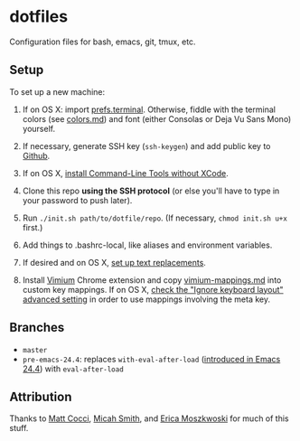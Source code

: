 # dotfiles

Configuration files for bash, emacs, git, tmux, etc.

## Setup

To set up a new machine:

1. If on OS X: import [prefs.terminal](https://github.com/pearlzli/dotfiles/blob/master/prefs.terminal). Otherwise, fiddle with the terminal colors (see [colors.md](https://github.com/pearlzli/dotfiles/blob/master/colors.md)) and font (either Consolas or Deja Vu Sans Mono) yourself.

2. If necessary, generate SSH key (`ssh-keygen`) and add public key to [Github](https://github.com/settings/keys).

3. If on OS X, [install Command-Line Tools without XCode](https://apple.stackexchange.com/a/372486).

4. Clone this repo **using the SSH protocol** (or else you'll have to type in your password to push later).

5. Run `./init.sh path/to/dotfile/repo`. (If necessary, `chmod init.sh u+x` first.)

6. Add things to .bashrc-local, like aliases and environment variables.

7. If desired and on OS X, [set up text replacements](https://support.apple.com/guide/mac-help/back-up-and-share-text-replacements-on-mac-mchl2a7bd795/mac).

8. Install [Vimium](https://chrome.google.com/webstore/detail/vimium/dbepggeogbaibhgnhhndojpepiihcmeb?hl=en) Chrome extension and copy [vimium-mappings.md](https://github.com/pearlzli/dotfiles/blob/master/vimium-mappings.md) into custom key mappings. If on OS X, [check the "Ignore keyboard layout" advanced setting](https://github.com/philc/vimium/issues/3197#issuecomment-614829140) in order to use mappings involving the meta key.

## Branches

- `master`
- `pre-emacs-24.4`: replaces `with-eval-after-load` ([introduced in Emacs 24.4](https://stackoverflow.com/a/21880276/2756250)) with `eval-after-load`

## Attribution

Thanks to [Matt Cocci](https://github.com/MattCocci/ConfigurationTemplates), [Micah Smith](https://github.com/micahjsmith/dotfiles), and [Erica Moszkwoski](https://github.com/emoszkowski/configFiles) for much of this stuff.
